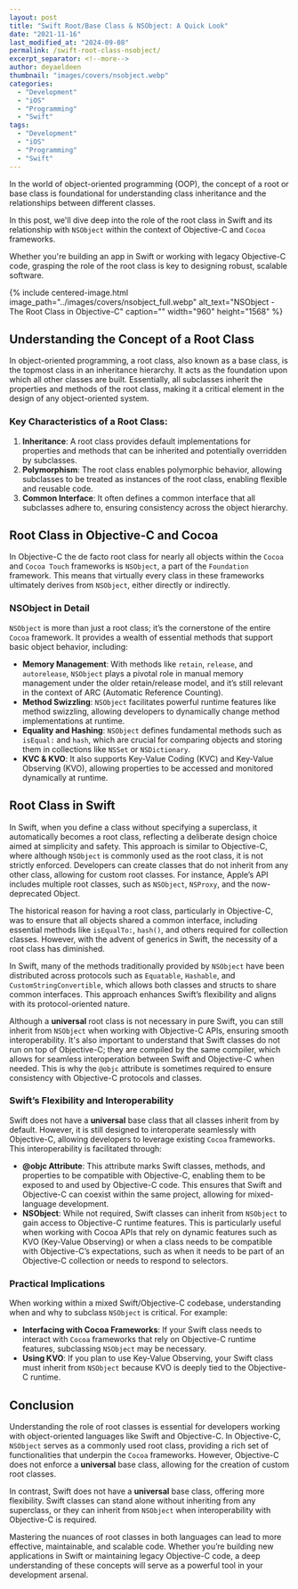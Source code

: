```yaml
---
layout: post
title: "Swift Root/Base Class & NSObject: A Quick Look"
date: "2021-11-16"
last_modified_at: "2024-09-08"
permalink: /swift-root-class-nsobject/
excerpt_separator: <!--more-->
author: deyaeldeen
thumbnail: "images/covers/nsobject.webp"
categories: 
  - "Development"
  - "iOS"
  - "Programming"
  - "Swift"
tags: 
  - "Development"
  - "iOS"
  - "Programming"
  - "Swift"
---
```


In the world of object-oriented programming (OOP), the concept of a root or base class is foundational for understanding class inheritance and the relationships between different classes. 

In this post, we'll dive deep into the role of the root class in Swift and its relationship with `NSObject` within the context of Objective-C and `Cocoa` frameworks.

<!--more-->

Whether you're building an app in Swift or working with legacy Objective-C code, grasping the role of the root class is key to designing robust, scalable software. 

{%
 include centered-image.html 
 image_path="../images/covers/nsobject_full.webp"
 alt_text="NSObject - The Root Class in Objective-C"
 caption=""
 width="960" 
 height="1568"
%}

## Understanding the Concept of a Root Class

In object-oriented programming, a root class, also known as a base class, is the topmost class in an inheritance hierarchy. It acts as the foundation upon which all other classes are built. Essentially, all subclasses inherit the properties and methods of the root class, making it a critical element in the design of any object-oriented system.

### Key Characteristics of a Root Class:

1. **Inheritance**: A root class provides default implementations for properties and methods that can be inherited and potentially overridden by subclasses.
2. **Polymorphism**: The root class enables polymorphic behavior, allowing subclasses to be treated as instances of the root class, enabling flexible and reusable code.
3. **Common Interface**: It often defines a common interface that all subclasses adhere to, ensuring consistency across the object hierarchy.

## Root Class in Objective-C and Cocoa

In Objective-C the de facto root class for nearly all objects within the `Cocoa` and `Cocoa Touch` frameworks is `NSObject`, a part of the `Foundation` framework. This means that virtually every class in these frameworks ultimately derives from `NSObject`, either directly or indirectly.

### NSObject in Detail

`NSObject` is more than just a root class; it’s the cornerstone of the entire `Cocoa` framework. It provides a wealth of essential methods that support basic object behavior, including:

- **Memory Management**: With methods like `retain`, `release`, and `autorelease`, `NSObject` plays a pivotal role in manual memory management under the older retain/release model, and it’s still relevant in the context of ARC (Automatic Reference Counting).
- **Method Swizzling**: `NSObject` facilitates powerful runtime features like method swizzling, allowing developers to dynamically change method implementations at runtime.
- **Equality and Hashing**: `NSObject` defines fundamental methods such as `isEqual:` and `hash`, which are crucial for comparing objects and storing them in collections like `NSSet` or `NSDictionary`.
- **KVC & KVO**: It also supports Key-Value Coding (KVC) and Key-Value Observing (KVO), allowing properties to be accessed and monitored dynamically at runtime.

## Root Class in Swift

In Swift, when you define a class without specifying a superclass, it automatically becomes a root class, reflecting a deliberate design choice aimed at simplicity and safety. This approach is similar to Objective-C, where although `NSObject` is commonly used as the root class, it is not strictly enforced. Developers can create classes that do not inherit from any other class, allowing for custom root classes. For instance, Apple’s API includes multiple root classes, such as `NSObject`, `NSProxy`, and the now-deprecated Object.

The historical reason for having a root class, particularly in Objective-C, was to ensure that all objects shared a common interface, including essential methods like `isEqualTo:`, `hash()`, and others required for collection classes. However, with the advent of generics in Swift, the necessity of a root class has diminished.

In Swift, many of the methods traditionally provided by `NSObject` have been distributed across protocols such as `Equatable`, `Hashable`, and `CustomStringConvertible`, which allows both classes and structs to share common interfaces. This approach enhances Swift’s flexibility and aligns with its protocol-oriented nature.

Although a **universal** root class is not necessary in pure Swift, you can still inherit from `NSObject` when working with Objective-C APIs, ensuring smooth interoperability. It's also important to understand that Swift classes do not run on top of Objective-C; they are compiled by the same compiler, which allows for seamless interoperation between Swift and Objective-C when needed. This is why the `@objc` attribute is sometimes required to ensure consistency with Objective-C protocols and classes.

### Swift’s Flexibility and Interoperability

Swift does not have a **universal** base class that all classes inherit from by default. However, it is still designed to interoperate seamlessly with Objective-C, allowing developers to leverage existing `Cocoa` frameworks. This interoperability is facilitated through:

- **@objc Attribute**: This attribute marks Swift classes, methods, and properties to be compatible with Objective-C, enabling them to be exposed to and used by Objective-C code. This ensures that Swift and Objective-C can coexist within the same project, allowing for mixed-language development.
- **NSObject**: While not required, Swift classes can inherit from `NSObject` to gain access to Objective-C runtime features. This is particularly useful when working with Cocoa APIs that rely on dynamic features such as KVO (Key-Value Observing) or when a class needs to be compatible with Objective-C’s expectations, such as when it needs to be part of an Objective-C collection or needs to respond to selectors.


### Practical Implications

When working within a mixed Swift/Objective-C codebase, understanding when and why to subclass `NSObject` is critical. For example:

- **Interfacing with Cocoa Frameworks**: If your Swift class needs to interact with `Cocoa` frameworks that rely on Objective-C runtime features, subclassing `NSObject` may be necessary.
- **Using KVO**: If you plan to use Key-Value Observing, your Swift class must inherit from `NSObject` because KVO is deeply tied to the Objective-C runtime.

## Conclusion

Understanding the role of root classes is essential for developers working with object-oriented languages like Swift and Objective-C. In Objective-C, `NSObject` serves as a commonly used root class, providing a rich set of functionalities that underpin the `Cocoa` frameworks. However, Objective-C does not enforce a **universal** base class, allowing for the creation of custom root classes.

In contrast, Swift does not have a **universal** base class, offering more flexibility. Swift classes can stand alone without inheriting from any superclass, or they can inherit from `NSObject` when interoperability with Objective-C is required.

Mastering the nuances of root classes in both languages can lead to more effective, maintainable, and scalable code. Whether you’re building new applications in Swift or maintaining legacy Objective-C code, a deep understanding of these concepts will serve as a powerful tool in your development arsenal.
